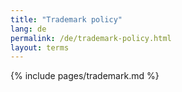 ```yaml
---
title: "Trademark policy"
lang: de
permalink: /de/trademark-policy.html
layout: terms
---
```


{% include pages/trademark.md %}
